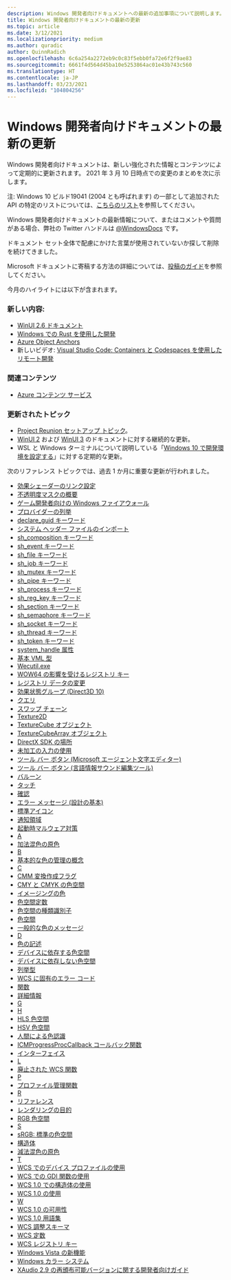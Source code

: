 ```yaml
---
description: Windows 開発者向けドキュメントへの最新の追加事項について説明します。
title: Windows 開発者向けドキュメントの最新の更新
ms.topic: article
ms.date: 3/12/2021
ms.localizationpriority: medium
ms.author: quradic
author: QuinnRadich
ms.openlocfilehash: 6c6a254a2272eb9c0c83f5ebb0fa72e6f2f9ae83
ms.sourcegitcommit: 6661f4d564d45ba10e5253864ac01e43b743c560
ms.translationtype: HT
ms.contentlocale: ja-JP
ms.lasthandoff: 03/23/2021
ms.locfileid: "104804256"
---
```

# <a name="latest-updates-to-the-windows-developer-docs"></a>Windows 開発者向けドキュメントの最新の更新

Windows 開発者向けドキュメントは、新しい強化された情報とコンテンツによって定期的に更新されます。 2021 年 3 月 10 日時点での変更のまとめを次に示します。

注: Windows 10 ビルド19041 (2004 とも呼ばれます) の一部として追加された API の特定のリストについては、[こちらのリスト](/windows/uwp/whats-new/windows-10-build-19041-api-diff)を参照してください。

Windows 開発者向けドキュメントの最新情報について、またはコメントや質問がある場合、弊社の Twitter ハンドルは [@WindowsDocs](https://twitter.com/windowsdocs) です。

ドキュメント セット全体で配慮にかけた言葉が使用されていないか探して削除を続けてきました。

Microsoft ドキュメントに寄稿する方法の詳細については、[投稿のガイド](/contribute/)を参照してください。

今月のハイライトには以下が含まれます。

### <a name="new-content"></a>新しい内容:

* [WinUI 2.6 ドキュメント](../winui/winui2/index.md)
* [Windows での Rust を使用した開発](../../dev-environment/rust/index.yml)
* [Azure Object Anchors](https://techcommunity.microsoft.com/t5/mixed-reality-blog/azure-object-anchors-is-now-in-private-preview/ba-p/1696157)
* 新しいビデオ: [Visual Studio Code: Containers と Codespaces を使用したリモート開発](https://www.youtube.com/watch?v=ruIoLtqIdNc)

### <a name="related-content"></a>関連コンテンツ 

* [Azure コンテンツ サービス](https://azure.microsoft.com/services/communication-services/)

### <a name="updated-topics"></a>更新されたトピック

* [Project Reunion セットアップ トピック](../project-reunion/index.md)。
* [WinUI 2](../winui/winui2/index.md) および [WinUI 3](../winui/winui3/index.md) のドキュメントに対する継続的な更新。
* WSL と Windows ターミナルについて説明している「[Windows 10 で開発環境を設定する](../../dev-environment/overview.md)」に対する定期的な更新。


次のリファレンス トピックでは、過去 1 か月に重要な更新が行われました。

<ul>
<li><a href="/windows/desktop/Direct2D/effect-shader-linking">効果シェーダーのリンク設定</a></li>
<li><a href="/windows/desktop/Direct2D/opacity-masks-overview">不透明度マスクの概要</a></li>
<li><a href="/windows/desktop/DxTechArts/games-and-firewalls">ゲーム開発者向けの Windows ファイアウォール</a></li>
<li><a href="/windows/desktop/ETW/enumerating-providers">プロバイダーの列挙</a></li>
<li><a href="/windows/desktop/Midl/declare-guid">declare_guid キーワード</a></li>
<li><a href="/windows/desktop/Midl/importing-system-header-files">システム ヘッダー ファイルのインポート</a></li>
<li><a href="/windows/desktop/Midl/sh-composition">sh_composition キーワード</a></li>
<li><a href="/windows/desktop/Midl/sh-event">sh_event キーワード</a></li>
<li><a href="/windows/desktop/Midl/sh-file">sh_file キーワード</a></li>
<li><a href="/windows/desktop/Midl/sh-job">sh_job キーワード</a></li>
<li><a href="/windows/desktop/Midl/sh-mutex">sh_mutex キーワード</a></li>
<li><a href="/windows/desktop/Midl/sh-pipe">sh_pipe キーワード</a></li>
<li><a href="/windows/desktop/Midl/sh-process">sh_process キーワード</a></li>
<li><a href="/windows/desktop/Midl/sh-reg-key">sh_reg_key キーワード</a></li>
<li><a href="/windows/desktop/Midl/sh-section">sh_section キーワード</a></li>
<li><a href="/windows/desktop/Midl/sh-semaphore">sh_semaphore キーワード</a></li>
<li><a href="/windows/desktop/Midl/sh-socket">sh_socket キーワード</a></li>
<li><a href="/windows/desktop/Midl/sh-thread">sh_thread キーワード</a></li>
<li><a href="/windows/desktop/Midl/sh-token">sh_token キーワード</a></li>
<li><a href="/windows/desktop/Midl/system-handle">system_handle 属性</a></li>
<li><a href="/windows/desktop/VML/basic-vml-types">基本 VML 型</a></li>
<li><a href="/windows/desktop/WEC/wecutil">Wecutil.exe</a></li>
<li><a href="/windows/desktop/WinProg64/shared-registry-keys">WOW64 の影響を受けるレジストリ キー</a></li>
<li><a href="/windows/desktop/WmiSdk/changing-registry-data">レジストリ データの変更</a></li>
<li><a href="/windows/desktop/direct3d10/d3d10-effect-states">効果状態グループ (Direct3D 10)</a></li>
<li><a href="/windows/desktop/direct3d12/queries">クエリ</a></li>
<li><a href="/windows/desktop/direct3d12/swap-chains">スワップ チェーン</a></li>
<li><a href="/windows/desktop/direct3dhlsl/sm5-object-texture2d">Texture2D</a></li>
<li><a href="/windows/desktop/direct3dhlsl/texturecube">TextureCube オブジェクト</a></li>
<li><a href="/windows/desktop/direct3dhlsl/texturecubearray">TextureCubeArray オブジェクト</a></li>
<li><a href="/windows/desktop/directx-sdk--august-2009-">DirectX SDK の場所</a></li>
<li><a href="/windows/desktop/inputdev/using-raw-input">未加工の入力の使用</a></li>
<li><a href="/windows/desktop/lwef/toolbar-buttons-">ツール バー ボタン (Microsoft エージェント文字エディター)</a></li>
<li><a href="/windows/desktop/lwef/toolbar-buttons">ツール バー ボタン (言語情報サウンド編集ツール)</a></li>
<li><a href="/windows/desktop/uxguide/ctrl-balloons">バルーン</a></li>
<li><a href="/windows/desktop/uxguide/inter-touch">タッチ</a></li>
<li><a href="/windows/desktop/uxguide/mess-confirm">確認</a></li>
<li><a href="/windows/desktop/uxguide/mess-error">エラー メッセージ (設計の基本)</a></li>
<li><a href="/windows/desktop/uxguide/vis-std-icons">標準アイコン</a></li>
<li><a href="/windows/desktop/uxguide/winenv-notification">通知領域</a></li>
<li><a href="/windows/desktop/w8cookbook/secured-boot">起動時マルウェア対策</a></li>
<li><a href="/windows/desktop/wcs/a">A</a></li>
<li><a href="/windows/desktop/wcs/additive-primary-colors">加法混色の原色</a></li>
<li><a href="/windows/desktop/wcs/b">B</a></li>
<li><a href="/windows/desktop/wcs/basic-color-management-concepts">基本的な色の管理の概念</a></li>
<li><a href="/windows/desktop/wcs/c">C</a></li>
<li><a href="/windows/desktop/wcs/cmm-transform-creation-flags">CMM 変換作成フラグ</a></li>
<li><a href="/windows/desktop/wcs/cmy-and-cmyk-color-spaces">CMY と CMYK の色空間</a></li>
<li><a href="/windows/desktop/wcs/color-in-imaging">イメージングの色</a></li>
<li><a href="/windows/desktop/wcs/color-space-constants">色空間定数</a></li>
<li><a href="/windows/desktop/wcs/color-space-type-identifiers">色空間の種類識別子</a></li>
<li><a href="/windows/desktop/wcs/color-spaces">色空間</a></li>
<li><a href="/windows/desktop/wcs/common-color-messages">一般的な色のメッセージ</a></li>
<li><a href="/windows/desktop/wcs/d">D</a></li>
<li><a href="/windows/desktop/wcs/describing-color">色の記述</a></li>
<li><a href="/windows/desktop/wcs/device-dependent-color-spaces">デバイスに依存する色空間</a></li>
<li><a href="/windows/desktop/wcs/device-independent-color-spaces">デバイスに依存しない色空間</a></li>
<li><a href="/windows/desktop/wcs/enumerations">列挙型</a></li>
<li><a href="/windows/desktop/wcs/error-codes-specific-to-wcs">WCS に固有のエラー コード</a></li>
<li><a href="/windows/desktop/wcs/functions">関数</a></li>
<li><a href="/windows/desktop/wcs/further-information">詳細情報</a></li>
<li><a href="/windows/desktop/wcs/g">G</a></li>
<li><a href="/windows/desktop/wcs/h">H</a></li>
<li><a href="/windows/desktop/wcs/hls-color-spaces">HLS 色空間</a></li>
<li><a href="/windows/desktop/wcs/hsv-color-spaces">HSV 色空間</a></li>
<li><a href="/windows/desktop/wcs/human-color-perception">人間による色認識</a></li>
<li><a href="/windows/desktop/wcs/icmprogressproccallback">ICMProgressProcCallback コールバック関数</a></li>
<li><a href="/windows/desktop/wcs/interfaces">インターフェイス</a></li>
<li><a href="/windows/desktop/wcs/l">L</a></li>
<li><a href="/windows/desktop/wcs/obsolete-wcs-functions">廃止された WCS 関数</a></li>
<li><a href="/windows/desktop/wcs/p">P</a></li>
<li><a href="/windows/desktop/wcs/profile-management-functions">プロファイル管理関数</a></li>
<li><a href="/windows/desktop/wcs/r">R</a></li>
<li><a href="/windows/desktop/wcs/reference">リファレンス</a></li>
<li><a href="/windows/desktop/wcs/rendering-intents">レンダリングの目的</a></li>
<li><a href="/windows/desktop/wcs/rgb-color-spaces">RGB 色空間</a></li>
<li><a href="/windows/desktop/wcs/s">S</a></li>
<li><a href="/windows/desktop/wcs/srgb--a-standard-color-space">sRGB: 標準の色空間</a></li>
<li><a href="/windows/desktop/wcs/structures">構造体</a></li>
<li><a href="/windows/desktop/wcs/subtractive-primary-colors">減法混色の原色</a></li>
<li><a href="/windows/desktop/wcs/t">T</a></li>
<li><a href="/windows/desktop/wcs/using-device-profiles-with-wcs">WCS でのデバイス プロファイルの使用</a></li>
<li><a href="/windows/desktop/wcs/using-gdi-functions-with-wcs">WCS での GDI 関数の使用</a></li>
<li><a href="/windows/desktop/wcs/using-structures-in-wcs-1-0">WCS 1.0 での構造体の使用</a></li>
<li><a href="/windows/desktop/wcs/using-wcs-1-0">WCS 1.0 の使用</a></li>
<li><a href="/windows/desktop/wcs/w">W</a></li>
<li><a href="/windows/desktop/wcs/wcs-1-0-availability">WCS 1.0 の可用性</a></li>
<li><a href="/windows/desktop/wcs/wcs-1-0-glossary">WCS 1.0 用語集</a></li>
<li><a href="/windows/desktop/wcs/wcs-calibration-schema">WCS 調整スキーマ</a></li>
<li><a href="/windows/desktop/wcs/wcs-constants">WCS 定数</a></li>
<li><a href="/windows/desktop/wcs/wcs-registry-keys">WCS レジストリ キー</a></li>
<li><a href="/windows/desktop/wcs/what-s-new-in-windows-vista">Windows Vista の新機能</a></li>
<li><a href="/windows/desktop/wcs/windows-color-system">Windows カラー システム</a></li>
<li><a href="/windows/desktop/xaudio2/xaudio2-redistributable">XAudio 2.9 の再頒布可能バージョンに関する開発者向けガイド</a></li>
</ul>
